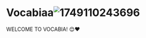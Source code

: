 # Vocabiaa![1749110243696](https://github.com/user-attachments/assets/5c767612-8136-4dc3-a668-60d98a9a7f75)
WELCOME TO VOCABIA! 😊❤️




